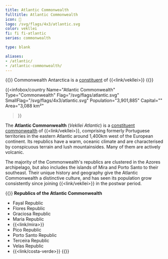 ```yaml
---
title: Atlantic Commonwealth
fulltitle: Atlantic Commonwealth
icon: 🌹
logo: /svg/flags/4x3/atlantic.svg
color: vekllei
fi: fi fi-atlantic
series: commonwealth

type: blank

aliases:
- /atlantic/
- /atlantic-commonwealth/
---
```

{{<note series>}}
 Commonwealth Antarctica is a [constituent](/constituents/) of {{<link/vekllei>}}
{{</note>}}

{{<infobox/country
   Name="Atlantic Commonwealth"
   Type="Commonwealth"
   Flag="/svg/flags/atlantic.svg"
   SmallFlag="/svg/flags/4x3/atlantic.svg"
   Population="3,901,885"
   Capital=""
   Area="3,088 km²"
 >}}

The <span class="fi fi-atlantic"></span> **Atlantic Commonwealth** (*Vekllei Atlantic*) is a [constituent commonwealth](/constituents/) of {{<link/vekllei>}}, comprising formerly Portuguese territories in the eastern Atlantic around 1,400km west of the European continent. Its republics have a warm, oceanic climate and are characterised by conspicuous terrain and lush mountainsides. Many of them are actively volcanic.

The majority of the Commonwealth's republics are clustered in the Azores archipelago, but also includes the islands of Mira and Porto Santo to their southeast. Their unique history and geography give the Atlantic Commonwealth a distinctive culture, and has seen its population grow consistently since joining {{<link/vekllei>}} in the postwar period.

{{<note panel>}}
**Republics of the Atlantic Commonwealth**

* Fayal Republic
* Flores Republic
* Graciosa Republic
* Maria Republic
* {{<link/mira>}}
* Pico Republic
* Porto Santo Republic
* Terceira Republic
* Velas Republic
* {{<link/costa-verde>}}
{{</note>}}
